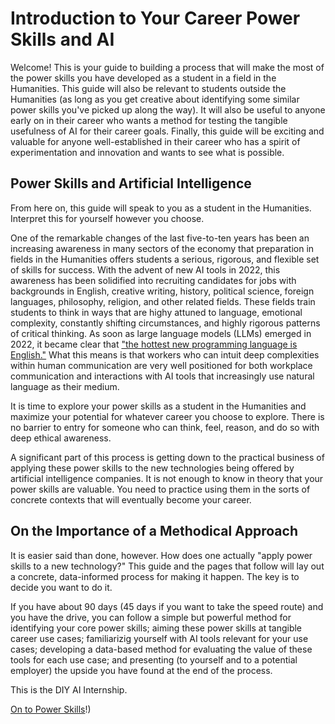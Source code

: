 # Introduction to Your Career Power Skills and AI

Welcome! This is your guide to building a process that will make the most of the power skills you have developed as a student in a field in the Humanities. This guide will also be relevant to students outside the Humanities (as long as you get creative about identifying some similar power skills you've picked up along the way). It will also be useful to anyone early on in their career who wants a method for testing the tangible usefulness of AI for their career goals. Finally, this guide will be exciting and valuable for anyone well-established in their career who has a spirit of experimentation and innovation and wants to see what is possible.

## Power Skills and Artificial Intelligence

From here on, this guide will speak to you as a student in the Humanities. Interpret this for yourself however you choose.

One of the remarkable changes of the last five-to-ten years has been an increasing awareness in many sectors of the economy that preparation in fields in the Humanities offers students a serious, rigorous, and flexible set of skills for success. With the advent of new AI tools in 2022, this awareness has been solidified into recruiting candidates for jobs with backgrounds in English, creative writing, history, political science, foreign languages, philosophy, religion, and other related fields. These fields train students to think in ways that are highy attuned to language, emotional complexity, constantly shifting circumstances, and highly rigorous patterns of critical thinking. As soon as large language models (LLMs) emerged in 2022, it became clear that ["the hottest new programming language is English."](https://x.com/karpathy/status/1617979122625712128?lang=en) What this means is that workers who can intuit deep complexities within human communication are very well positioned for both workplace communication and interactions with AI tools that increasingly use natural language as their medium.

It is time to explore your power skills as a student in the Humanities and maximize your potential for whatever career you choose to explore. There is no barrier to entry for someone who can think, feel, reason, and do so with deep ethical awareness.

A significant part of this process is getting down to the practical business of applying these power skills to the new technologies being offered by artificial intelligence companies. It is not enough to know in theory that your power skills are valuable. You need to practice using them in the sorts of concrete contexts that will eventually become your career.

## On the Importance of a Methodical Approach

It is easier said than done, however. How does one actually "apply power skills to a new technology?" This guide and the pages that follow will lay out a concrete, data-informed process for making it happen. The key is to decide you want to do it.

If you have about 90 days (45 days if you want to take the speed route) and you have the drive, you can follow a simple but powerful method for identifying your core power skills; aiming these power skills at tangible career use cases; familiarizig yourself with AI tools relevant for your use cases; developing a data-based method for evaluating the value of these tools for each use case; and presenting (to yourself and to a potential employer) the upside you have found at the end of the process.

This is the DIY AI Internship.

[On to Power Skills](power-skills.md)!)
